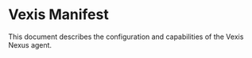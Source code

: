 # Vexis Manifest

This document describes the configuration and capabilities of the Vexis Nexus agent.
